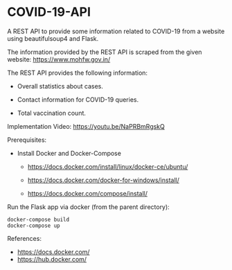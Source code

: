 # COVID-19-API
A REST API to provide some information related to COVID-19 from a website using beautifulsoup4 and Flask.

The information provided by the REST API is scraped from the given website: https://www.mohfw.gov.in/

The REST API provides the following information:

  - Overall statistics about cases.
  
  - Contact information for COVID-19 queries.
  
  - Total vaccination count.
  
Implementation Video: https://youtu.be/NaPRBmRgskQ

Prerequisites:

 - Install Docker and Docker-Compose

    - https://docs.docker.com/install/linux/docker-ce/ubuntu/

    - https://docs.docker.com/docker-for-windows/install/

    - https://docs.docker.com/compose/install/

Run the Flask app via docker (from the parent directory):

    docker-compose build 
    docker-compose up

References:

 - https://docs.docker.com/
 - https://hub.docker.com/
 
